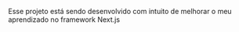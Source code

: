 Esse projeto está sendo desenvolvido com intuito de melhorar o meu aprendizado no framework Next.js
